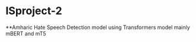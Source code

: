 # ISproject-2
**Amharic Hate Speech Detection model using Transformers model mainly mBERT and mT5


